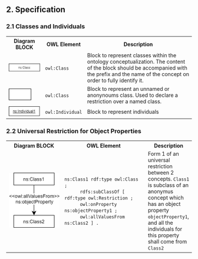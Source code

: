 ## 2. Specification

### 2.1 Classes and Individuals

<table style="width:100%">
  <tr>
    <th style="width:20%">Diagram BLOCK</th>
    <th style="width:20%">OWL Element</th>
    <th style="width:60%">Description</th>
  </tr>
  <tr>
    <td><img src="images/class.jpg" alt="Class block"></td>
    <td><code>owl:Class</code></td>
    <td>Block to represent classes within the ontology conceptualization. 
    The content of the block should be accompanied with the prefix and the name of the concept on order to fully identify it.</td>
  </tr>
  <tr>
    <td><img src="images/unnamed_class.jpg" alt="Unnamed block"></td>
    <td><code>owl:Class</code></td>
    <td>Block to represent an unnamed or anonynoums class. Used to declare a restriction over a named class.</td>
  </tr>
  <tr>
    <td><img src="images/individual.jpg" alt="Individual block"></td>
    <td><code>owl:Individual</code></td>
    <td>Block to represent individuals</td>
  </tr>
</table>

### 2.2 Universal Restriction for Object Properties

<table style="width:100%">
  <tr>
    <th style="width:30%">Diagram BLOCK</th>
    <th style="width:45%">OWL Element</th>
    <th style="width:25%">Description</th>
  </tr>

  <tr>
    <td><img src="images/universal_restriction_1.jpg" alt="Universal restriction block"></td>
    <td><code>ns:Class1 rdf:type owl:Class ;<br></code>
        &emsp;&emsp;&emsp;<code>rdfs:subClassOf [ rdf:type owl:Restriction ;<br></code>
				&emsp;&emsp;&emsp;<code>owl:onProperty ns:objectProperty1 ;<br></code>
				&emsp;&emsp;&emsp;<code>owl:allValuesFrom ns:Class2 ] .</code></td>
    <td>Form 1 of an universal restriction between 2 concepts. <code>Class1</code> is subclass of an anonymus concept which has an object property <code>objectProperty1</code>, and all the individuals for this property shall come from <code>Class2</code></td>

  </tr>

</table>